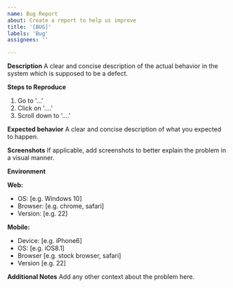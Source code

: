 ```yaml
---
name: Bug Report
about: Create a report to help us improve
title: '[BUG]'
labels: 'Bug'
assignees: ''

---
```


**Description**
A clear and concise description of the actual behavior in the system which is supposed to be a defect.

**Steps to Reproduce**

1. Go to '...'
2. Click on '....'
3. Scroll down to '....'

**Expected behavior**
A clear and concise description of what you expected to happen.

**Screenshots**
If applicable, add screenshots to better explain the problem in a visual manner.

**Environment**

**Web:**
 - OS: [e.g. Windows 10]
 - Browser: [e.g. chrome, safari]
 - Version: [e.g. 22]

**Mobile:**
 - Device: [e.g. iPhone6]
 - OS: [e.g. iOS8.1]
 - Browser [e.g. stock browser, safari]
 - Version [e.g. 22]

**Additional Notes**
Add any other context about the problem here.